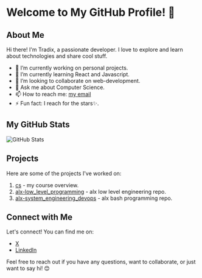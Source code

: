 # Welcome to My GitHub Profile! 👋

## About Me

Hi there! I'm Tradix, a passionate developer. I love to explore and learn about technologies and share cool stuff.

- 🔭 I’m currently working on personal projects.<br>
- 🌱 I’m currently learning React and Javascript.<br>
- 👯 I’m looking to collaborate on web-development. <br>
- 💬 Ask me about Computer Science.<br>
- 📫 How to reach me: [my email](mailto:tradixcodes@gmail.com)<br>
- ⚡ Fun fact: I reach for the stars✨.<br>

## My GitHub Stats

![GitHub Stats](https://img.shields.io/github/stars/tradixcodes/Personal)

## Projects

Here are some of the projects I've worked on:

1. [cs](https://github.com/tradixcodes/cs) - my course overview.
2. [alx-low_level_programming](https://github.com/tradixcodes/alx-low_level_programming) - alx low level engineering repo.
3. [alx-system_engineering_devops](https://github.com/tradixcodes/alx-system_engineering_devops) - alx bash programming repo.

## Connect with Me

Let's connect! You can find me on:

- [X](https://x.com/tradixceo)
- [LinkedIn](www.linkedin.com/in/njoroge-kanyagia)

Feel free to reach out if you have any questions, want to collaborate, or just want to say hi! 😊
